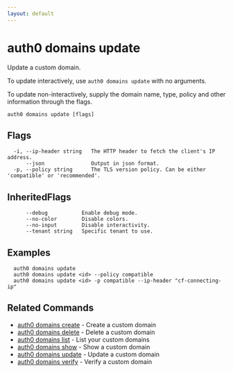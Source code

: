 ```yaml
---
layout: default
---
```

# auth0 domains update

Update a custom domain.

To update interactively, use `auth0 domains update` with no arguments.

To update non-interactively, supply the domain name, type, policy and other information through the flags.

```
auth0 domains update [flags]
```


## Flags

```
  -i, --ip-header string   The HTTP header to fetch the client's IP address.
      --json               Output in json format.
  -p, --policy string      The TLS version policy. Can be either 'compatible' or 'recommended'.
```


## InheritedFlags

```
      --debug           Enable debug mode.
      --no-color        Disable colors.
      --no-input        Disable interactivity.
      --tenant string   Specific tenant to use.
```

## Examples

```
  auth0 domains update
  auth0 domains update <id> --policy compatible
  auth0 domains update <id> -p compatible --ip-header "cf-connecting-ip"
```


## Related Commands

- [auth0 domains create](auth0_domains_create.md) - Create a custom domain
- [auth0 domains delete](auth0_domains_delete.md) - Delete a custom domain
- [auth0 domains list](auth0_domains_list.md) - List your custom domains
- [auth0 domains show](auth0_domains_show.md) - Show a custom domain
- [auth0 domains update](auth0_domains_update.md) - Update a custom domain
- [auth0 domains verify](auth0_domains_verify.md) - Verify a custom domain


